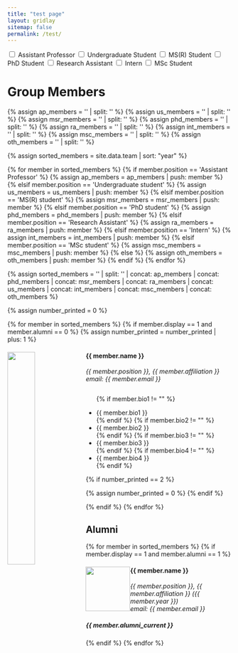 ```yaml
---
title: "test page"
layout: gridlay
sitemap: false
permalink: /test/
---
```


<div>
<label><input type="checkbox" class="filterCheckbox" data-position="Assistant Professor"> Assistant Professor</label>
<label><input type="checkbox" class="filterCheckbox" data-position="Undergraduate student"> Undergraduate Student</label>
<label><input type="checkbox" class="filterCheckbox" data-position="MS(R) student"> MS(R) Student</label>
<label><input type="checkbox" class="filterCheckbox" data-position="PhD student"> PhD Student</label>
<label><input type="checkbox" class="filterCheckbox" data-position="Research Assistant"> Research Assistant</label>
<label><input type="checkbox" class="filterCheckbox" data-position="Intern"> Intern</label>
<label><input type="checkbox" class="filterCheckbox" data-position="MSc student"> MSc Student</label>
</div>

# Group Members  

{% assign ap_members = '' | split: '' %}
{% assign us_members = '' | split: '' %}
{% assign msr_members = '' | split: '' %}
{% assign phd_members = '' | split: '' %}
{% assign ra_members = '' | split: '' %}
{% assign int_members = '' | split: '' %}
{% assign msc_members = '' | split: '' %}
{% assign oth_members = '' | split: '' %}

{% assign sorted_members = site.data.team | sort: "year" %}

{% for member in sorted_members %}
{% if member.position == 'Assistant Professor' %}
{% assign ap_members = ap_members | push: member %}
{% elsif member.position == 'Undergraduate student' %}
{% assign us_members = us_members | push: member %}
{% elsif member.position == 'MS(R) student' %}
{% assign msr_members = msr_members | push: member %}
{% elsif member.position == 'PhD student' %}
{% assign phd_members = phd_members | push: member %}
{% elsif member.position == 'Research Assistant' %}
{% assign ra_members = ra_members | push: member %}
{% elsif member.position == 'Intern' %}
{% assign int_members = int_members | push: member %}
{% elsif member.position == 'MSc student' %}
{% assign msc_members = msc_members | push: member %}
{% else %}
{% assign oth_members = oth_members | push: member %}
{% endif %}
{% endfor %}

{% assign sorted_members = '' | split: '' | concat: ap_members | concat: phd_members | concat: msr_members | concat: ra_members | concat: us_members | concat: int_members | concat: msc_members | concat: oth_members %}

{% assign number_printed = 0 %}
<div class="row">
{% for member in sorted_members %}
{% if member.display == 1 and member.alumni == 0 %}
{% assign number_printed = number_printed | plus: 1 %}

<div class="col-sm-6 clearfix member" data-position="{{ member.position }}" data-alumni="{{ member.alumni }}">
<img src="{{ member.image }}" class="img-responsive" width="35%" style="float: left" />
<h4>{{ member.name }}</h4>
<i>{{ member.position }}, {{ member.affiliation }} <br>email: {{ member.email }}</i>
<ul style="overflow: hidden">

{% if member.bio1 != "" %}
<li> {{ member.bio1 }} </li>
{% endif %}
{% if member.bio2 != "" %}
<li> {{ member.bio2 }} </li>
{% endif %}
{% if member.bio3 != "" %}
<li> {{ member.bio3 }} </li>
{% endif %}
{% if member.bio4 != "" %}
<li> {{ member.bio4 }} </li>
{% endif %}

</ul>
</div>

{% if number_printed == 2 %}
</div>
<div class="row">
{% assign number_printed = 0 %}
{% endif %}

{% endif %}
{% endfor %}
</div>

## Alumni

{% for member in sorted_members %}
{% if member.display == 1 and member.alumni == 1 %}

<div class="col-sm-12 clearfix">
<img src="{{ member.image }}" class="img-thumbnail" width="100px" style="float: left" />
<h4>{{ member.name }}</h4>
<i>{{ member.position }}, {{ member.affiliation }} ({{ member.year }}) <br>email: {{ member.email }}</i>
<h5>{{ member.alumni_current }}</h5>
</div>

{% endif %}
{% endfor %}

<script>
// Get all checkboxes with class filterCheckbox
const checkboxes = document.querySelectorAll('.filterCheckbox');

// Add event listener to each checkbox
checkboxes.forEach(checkbox => {
  checkbox.addEventListener('change', function() {
    // Get the value of the clicked checkbox
    const position = this.dataset.position;
    
    // Get all members
    const members = document.querySelectorAll('.member');
    
    // Initialize array to store selected positions
    const selectedPositions = [];
    
    // Loop through checkboxes to find selected positions
    checkboxes.forEach(checkbox => {
      if (checkbox.checked) {
        selectedPositions.push(checkbox.dataset.position);
      }
    });
    
    // If no checkboxes are selected, show all members
    if (selectedPositions.length === 0) {
      members.forEach(member => {
        member.style.display = 'block';
      });
    } else {
      // Show members with selected positions
      members.forEach(member => {
        if (selectedPositions.includes(member.dataset.position)) {
          member.style.display = 'block';
        } else {
          member.style.display = 'none';
        }
      });
    }
  });
});
</script>
